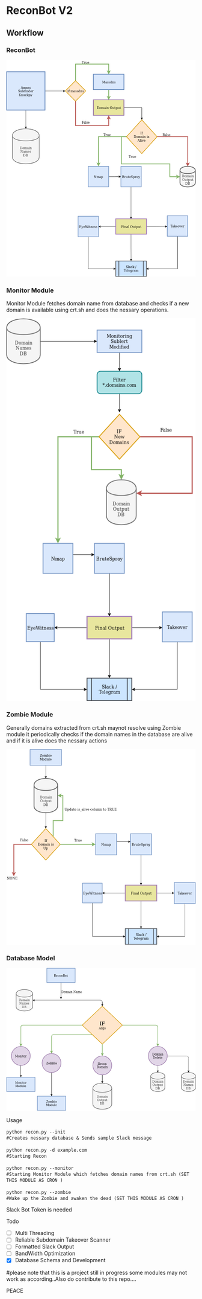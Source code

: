 # ReconBot V2
## Workflow

### ReconBot

![reconbot](flowdiagram/ReconBot_v2.png)

### Monitor Module
Monitor Module fetches domain name from database and checks if a new domain is available using crt.sh and does the nessary operations.

![monitormodule](flowdiagram/Monitor_Module.png)

### Zombie Module

Generally domains extracted from crt.sh maynot resolve using Zombie module it periodically checks if the domain names in the database are alive and if it is alive does the nessary actions

![zombiemodule](flowdiagram/ZombieModule.png)

### Database Model

![db_model](flowdiagram/Database_Workflow.png)

Usage

    python recon.py --init 
    #Creates nessary database & Sends sample Slack message

    python recon.py -d example.com
    #Starting Recon
    
    python recon.py --monitor
    #Starting Monitor Module which fetches domain names from crt.sh (SET THIS MODULE AS CRON )
    
    python recon.py --zombie
    #Wake up the Zombie and awaken the dead (SET THIS MODULE AS CRON )
   Slack Bot Token is needed


Todo

 - [ ] Multi Threading
 - [ ] Reliable Subdomain Takeover Scanner
 - [ ] Formatted Slack Output
 - [ ] BandWidth Optimization
 - [x] Database Schema and Development

#please note that this is a project still in progress some modules may not work as according..Also do contribute to this repo....

PEACE

 
